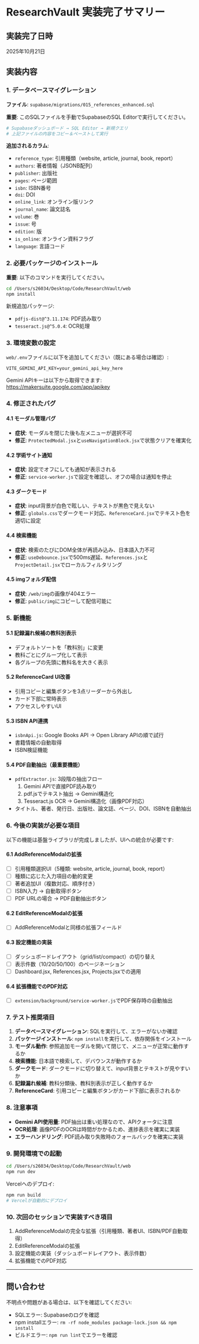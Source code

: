 # ResearchVault 実装完了サマリー

## 実装完了日時
2025年10月21日

## 実装内容

### 1. データベースマイグレーション

**ファイル**: `supabase/migrations/015_references_enhanced.sql`

**重要**: このSQLファイルを手動でSupabaseのSQL Editorで実行してください。

```bash
# Supabaseダッシュボード → SQL Editor → 新規クエリ
# 上記ファイルの内容をコピー＆ペーストして実行
```

**追加されるカラム**:
- `reference_type`: 引用種類（website, article, journal, book, report）
- `authors`: 著者情報（JSONB配列）
- `publisher`: 出版社
- `pages`: ページ範囲
- `isbn`: ISBN番号
- `doi`: DOI
- `online_link`: オンライン版リンク
- `journal_name`: 論文誌名
- `volume`: 巻
- `issue`: 号
- `edition`: 版
- `is_online`: オンライン資料フラグ
- `language`: 言語コード

### 2. 必要パッケージのインストール

**重要**: 以下のコマンドを実行してください。

```bash
cd /Users/s26034/Desktop/Code/ResearchVault/web
npm install
```

新規追加パッケージ:
- `pdfjs-dist@^3.11.174`: PDF読み取り
- `tesseract.js@^5.0.4`: OCR処理

### 3. 環境変数の設定

`web/.env`ファイルに以下を追加してください（既にある場合は確認）:

```env
VITE_GEMINI_API_KEY=your_gemini_api_key_here
```

Gemini APIキーは以下から取得できます:
https://makersuite.google.com/app/apikey

### 4. 修正されたバグ

#### 4.1 モーダル管理バグ
- **症状**: モーダルを閉じた後も左メニューが選択不可
- **修正**: `ProtectedModal.jsx`と`useNavigationBlock.jsx`で状態クリアを確実化

#### 4.2 学術サイト通知
- **症状**: 設定でオフにしても通知が表示される
- **修正**: `service-worker.js`で設定を確認し、オフの場合は通知を停止

#### 4.3 ダークモード
- **症状**: input背景が白色で眩しい、テキストが黒色で見えない
- **修正**: `globals.css`でダークモード対応、`ReferenceCard.jsx`でテキスト色を適切に設定

#### 4.4 検索機能
- **症状**: 検索のたびにDOM全体が再読み込み、日本語入力不可
- **修正**: `useDebounce.jsx`で500ms遅延、`References.jsx`と`ProjectDetail.jsx`でローカルフィルタリング

#### 4.5 imgフォルダ配信
- **症状**: `/web/img`の画像が404エラー
- **修正**: `public/img`にコピーして配信可能に

### 5. 新機能

#### 5.1 記録漏れ候補の教科別表示
- デフォルトソートを「教科別」に変更
- 教科ごとにグループ化して表示
- 各グループの先頭に教科名を大きく表示

#### 5.2 ReferenceCard UI改善
- 引用コピーと編集ボタンを3点リーダーから外出し
- カード下部に常時表示
- アクセスしやすいUI

#### 5.3 ISBN API連携
- `isbnApi.js`: Google Books API → Open Library APIの順で試行
- 書籍情報の自動取得
- ISBN検証機能

#### 5.4 PDF自動抽出（最重要機能）
- `pdfExtractor.js`: 3段階の抽出フロー
  1. Gemini APIで直接PDF読み取り
  2. pdf.jsでテキスト抽出 → Gemini構造化
  3. Tesseract.js OCR → Gemini構造化（画像PDF対応）
- タイトル、著者、発行日、出版社、論文誌、ページ、DOI、ISBNを自動抽出

### 6. 今後の実装が必要な項目

以下の機能は基盤ライブラリが完成しましたが、UIへの統合が必要です:

#### 6.1 AddReferenceModalの拡張
- [ ] 引用種類選択UI（5種類: website, article, journal, book, report）
- [ ] 種類に応じた入力項目の動的変更
- [ ] 著者追加UI（複数対応、順序付き）
- [ ] ISBN入力 → 自動取得ボタン
- [ ] PDF URLの場合 → PDF自動抽出ボタン

#### 6.2 EditReferenceModalの拡張
- [ ] AddReferenceModalと同様の拡張フィールド

#### 6.3 設定機能の実装
- [ ] ダッシュボードレイアウト（grid/list/compact）の切り替え
- [ ] 表示件数（10/20/50/100）のページネーション
- [ ] Dashboard.jsx, References.jsx, Projects.jsxでの適用

#### 6.4 拡張機能でのPDF対応
- [ ] `extension/background/service-worker.js`でPDF保存時の自動抽出

### 7. テスト推奨項目

1. **データベースマイグレーション**: SQLを実行して、エラーがないか確認
2. **パッケージインストール**: `npm install`を実行して、依存関係をインストール
3. **モーダル動作**: 参照追加モーダルを開いて閉じて、メニューが正常に動作するか
4. **検索機能**: 日本語で検索して、デバウンスが動作するか
5. **ダークモード**: ダークモードに切り替えて、input背景とテキストが見やすいか
6. **記録漏れ候補**: 教科分類後、教科別表示が正しく動作するか
7. **ReferenceCard**: 引用コピーと編集ボタンがカード下部に表示されるか

### 8. 注意事項

- **Gemini API使用量**: PDF抽出は重い処理なので、APIクォータに注意
- **OCR処理**: 画像PDFのOCRは時間がかかるため、進捗表示を確実に実装
- **エラーハンドリング**: PDF読み取り失敗時のフォールバックを確実に実装

### 9. 開発環境での起動

```bash
cd /Users/s26034/Desktop/Code/ResearchVault/web
npm run dev
```

Vercelへのデプロイ:
```bash
npm run build
# Vercelが自動的にデプロイ
```

### 10. 次回のセッションで実装すべき項目

1. AddReferenceModalの完全な拡張（引用種類、著者UI、ISBN/PDF自動取得）
2. EditReferenceModalの拡張
3. 設定機能の実装（ダッシュボードレイアウト、表示件数）
4. 拡張機能でのPDF対応

---

## 問い合わせ

不明点や問題がある場合は、以下を確認してください:
- SQLエラー: Supabaseのログを確認
- npm installエラー: `rm -rf node_modules package-lock.json && npm install`
- ビルドエラー: `npm run lint`でエラーを確認

